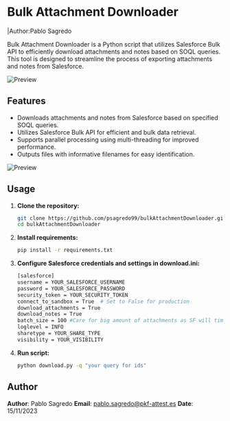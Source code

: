 # Bulk Attachment Downloader

|Author:Pablo Sagredo

Bulk Attachment Downloader is a Python script that utilizes Salesforce Bulk API to efficiently download attachments and notes based on SOQL queries. This tool is designed to streamline the process of exporting attachments and notes from Salesforce.

![Preview](https://github.com/psagredo99/bulkAttachmentDownloader/assets/72439144/e56c56fb-3987-4d1c-966e-015be401f0d3)

## Features

- Downloads attachments and notes from Salesforce based on specified SOQL queries.
- Utilizes Salesforce Bulk API for efficient and bulk data retrieval.
- Supports parallel processing using multi-threading for improved performance.
- Outputs files with informative filenames for easy identification.

![Preview](https://github.com/psagredo99/bulkAttachmentDownloader/assets/72439144/6cdba01b-4ed5-4d17-bf64-e657be20b452)

## Usage

1. **Clone the repository:**

   ```bash
   git clone https://github.com/psagredo99/bulkAttachmentDownloader.git
   cd bulkAttachmentDownloader
2. **Install requirements:**

   ```bash
   pip install -r requirements.txt
3. **Configure Salesforce credentials and settings in download.ini:**
   ```bash
   [salesforce]
   username = YOUR_SALESFORCE_USERNAME
   password = YOUR_SALESFORCE_PASSWORD
   security_token = YOUR_SECURITY_TOKEN
   connect_to_sandbox = True  # Set to False for production
   download_attachments = True
   download_notes = True
   batch_size = 100 #Care for big amount of attachments as SF will timeout F.E. 10k batch size
   loglevel = INFO
   sharetype = YOUR_SHARE_TYPE
   visibility = YOUR_VISIBILITY

4. **Run script:**

   ```bash
   python download.py -q "your query for ids"

## Author

   **Author**: Pablo Sagredo
   **Email**: pablo.sagredo@pkf-attest.es
   **Date**: 15/11/2023
